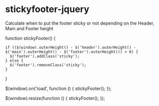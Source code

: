 # stickyfooter-jquery
Calculate when to put the footer sticky or not depending on the Header, Main and Footer height

function stickyFooter() {

    if (($(window).outerHeight() - $('header').outerHeight() - $('main').outerHeight() - $('footer').outerHeight()) > 0) {
      $('footer').addClass('sticky');
    } else {
      $('footer').removeClass('sticky');
    }

}

$(window).on('load', function () {
    stickyFooter();
});

$(window).resize(function () {
    stickyFooter();
});

